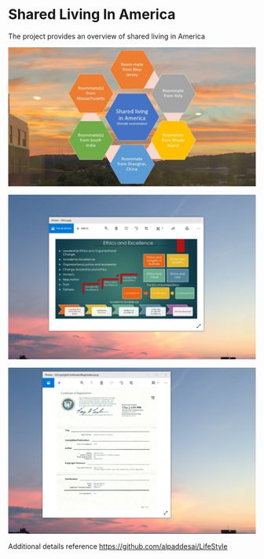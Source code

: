 # Shared Living In America

The project provides an overview of shared living in America 

![image](SharedLivingInAmerica.jpg)

![image](EthicsandExcellence.png)

![image](USCopyrightCertificate.png)

Additional details reference https://github.com/alpaddesai/LifeStyle
